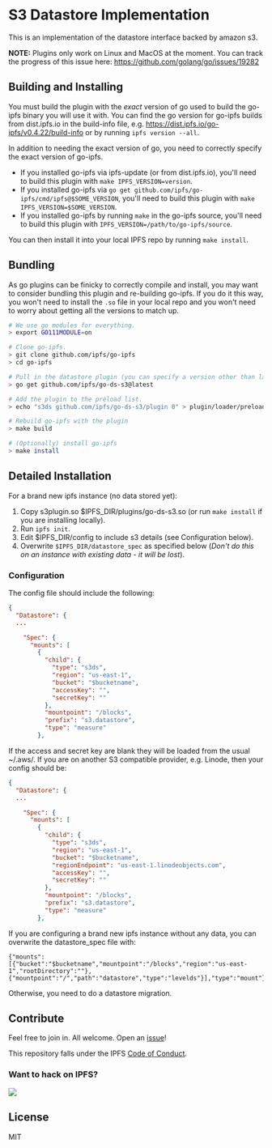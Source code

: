 # S3 Datastore Implementation

This is an implementation of the datastore interface backed by amazon s3.

**NOTE:** Plugins only work on Linux and MacOS at the moment. You can track the progress of this issue here: https://github.com/golang/go/issues/19282

## Building and Installing

You must build the plugin with the *exact* version of go used to build the go-ipfs binary you will use it with. You can find the go version for go-ipfs builds from dist.ipfs.io in the build-info file, e.g. https://dist.ipfs.io/go-ipfs/v0.4.22/build-info or by running `ipfs version --all`.

In addition to needing the exact version of go, you need to correctly specify the exact version of go-ipfs.

* If you installed go-ipfs via ipfs-update (or from dist.ipfs.io), you'll need to build this plugin with `make IPFS_VERSION=version`.
* If you installed go-ipfs via `go get github.com/ipfs/go-ipfs/cmd/ipfs@$SOME_VERSION`, you'll need to build this plugin with `make IPFS_VERSION=$SOME_VERSION`.
* If you installed go-ipfs by running `make` in the go-ipfs source, you'll need to build this plugin with `IPFS_VERSION=/path/to/go-ipfs/source`.

You can then install it into your local IPFS repo by running `make install`.

## Bundling

As go plugins can be finicky to correctly compile and install, you may want to consider bundling this plugin and re-building go-ipfs. If you do it this way, you won't need to install the `.so` file in your local repo and you won't need to worry about getting all the versions to match up.

```bash
# We use go modules for everything.
> export GO111MODULE=on

# Clone go-ipfs.
> git clone github.com/ipfs/go-ipfs
> cd go-ipfs

# Pull in the datastore plugin (you can specify a version other than latest if you'd like).
> go get github.com/ipfs/go-ds-s3@latest

# Add the plugin to the preload list.
> echo "s3ds github.com/ipfs/go-ds-s3/plugin 0" > plugin/loader/preload_list

# Rebuild go-ipfs with the plugin
> make build

# (Optionally) install go-ipfs
> make install
```

## Detailed Installation

For a brand new ipfs instance (no data stored yet):

1. Copy s3plugin.so $IPFS_DIR/plugins/go-ds-s3.so (or run `make install` if you are installing locally).
2. Run `ipfs init`.
3. Edit $IPFS_DIR/config to include s3 details (see Configuration below).
4. Overwrite `$IPFS_DIR/datastore_spec` as specified below (*Don't do this on an instance with existing data - it will be lost*).

### Configuration

The config file should include the following:
```json
{
  "Datastore": {
  ...

    "Spec": {
      "mounts": [
        {
          "child": {
            "type": "s3ds",
            "region": "us-east-1",
            "bucket": "$bucketname",
            "accessKey": "",
            "secretKey": ""
          },
          "mountpoint": "/blocks",
          "prefix": "s3.datastore",
          "type": "measure"
        },
```

If the access and secret key are blank they will be loaded from the usual ~/.aws/.
If you are on another S3 compatible provider, e.g. Linode, then your config should be:

```json
{
  "Datastore": {
  ...

    "Spec": {
      "mounts": [
        {
          "child": {
            "type": "s3ds",
            "region": "us-east-1",
            "bucket": "$bucketname",
            "regionEndpoint": "us-east-1.linodeobjects.com",
            "accessKey": "",
            "secretKey": ""
          },
          "mountpoint": "/blocks",
          "prefix": "s3.datastore",
          "type": "measure"
        },
```

If you are configuring a brand new ipfs instance without any data, you can overwrite the datastore_spec file with:

```
{"mounts":[{"bucket":"$bucketname","mountpoint":"/blocks","region":"us-east-1","rootDirectory":""},{"mountpoint":"/","path":"datastore","type":"levelds"}],"type":"mount"}
```

Otherwise, you need to do a datastore migration.

## Contribute

Feel free to join in. All welcome. Open an [issue](https://github.com/ipfs/go-ipfs-example-plugin/issues)!

This repository falls under the IPFS [Code of Conduct](https://github.com/ipfs/community/blob/master/code-of-conduct.md).

### Want to hack on IPFS?

[![](https://cdn.rawgit.com/jbenet/contribute-ipfs-gif/master/img/contribute.gif)](https://github.com/ipfs/community/blob/master/contributing.md)

## License

MIT
